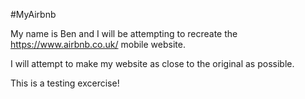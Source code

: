 #MyAirbnb

My name is Ben and I will be attempting to recreate the https://www.airbnb.co.uk/ mobile website.

I will attempt to make my website as close to the original as possible.

This is a testing excercise!

